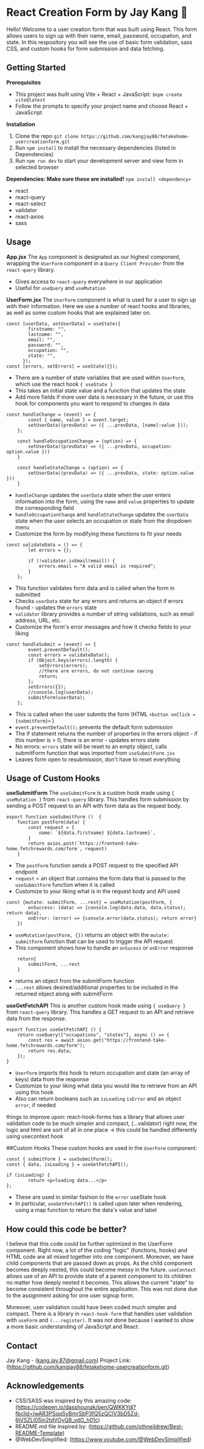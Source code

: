 # React Creation Form by Jay Kang :dog:
Hello! Welcome to a user creation form that was built using React. This form allows users to sign up with their name, email, password, occupation, and state. In this respository you will see the use of basic form validation, sass CSS, and custom hooks for form submission and data fetching.

## Getting Started
**Prerequisites**
* This project was built using Vite + React + JavaScript:
`$npm create vite@latest`
* Follow the prompts to specify your project name and choose React + JavaScript

**Installation**
1. Clone the repo `git clone https://github.com/kangjay88/fetakehome-usercreationform.git `
2. Run `npm install` to install the necessary dependencies (listed in Dependencies)
3. Run `npm run dev` to start your development server and view form in selected browser

**Dependencies: Make sure these are installed!**
`npm install <dependency>`
* react
* react-query
* react-select
* validator
* react-axios
* sass

## Usage
**App.jsx**
The `App` component is designated as our highest component, wrapping the `UserForm` component in a `Query Client Provider` from the `react-query` library.
* Gives access to `react-query` everywhere in our application
* Useful for `useQuery` and `useMutation`

**UserForm.jsx**
The `UserForm` component is what is used for a user to sign up with their information. Here we use a number of react hooks and libraries, as well as some custom hooks that are explained later on. 
```
const [userData, setUserData] = useState({
        firstname: "",
        lastname: "",
        email: "",
        password: "",
        occupation: "",
        state: "",
      });
const [errors, setErrors] = useState({});
```
* There are a number of state variables that are used within `UserForm`, which use the react hook `{ useState }`    
* This takes an initial state value and a function that updates the state
* Add more fields if more user data is necessary in the future, or use this hook for components you want to respond to changes in data

```
const handleChange = (event) => {
        const { name, value } = event.target;
        setUserData((prevData) => ({ ...prevData, [name]:value }));
    };

    const handleOccupationChange = (option) => {
        setUserData((prevData) => ({ ...prevData, occupation: option.value }))
    }

    const handleStateChange = (option) => {
        setUserData((prevData) => ({ ...prevData, state: option.value }))
    }
```
* `handleChange` updates the `userData` state when the user enters information into the form, using the `name` and `value` properties to update the corresponding field
* `handleOccupationChange` and `handleStateChange` updates the `userData` state when the user selects an occupation or state from the dropdown menu
* Customize the form by modifying these functions to fit your needs

```
const validateData = () => {
        let errors = {};

        if (!validator.isEmail(email)) {
            errors.email = "A valid email is required";
        }
    };
```
* This function validates form data and is called when the form in submitted
* Checks `userData` state for any errors and returns an object if errors found - updates the `errors` state
* `validator` library provides a number of string validations, such as email address, URL, etc.
* Customize the form's error messages and how it checks fields to your liking

```
const handleSubmit = (event) => {
        event.preventDefault();
        const errors = validateData();
        if (Object.keys(errors).length) {
            setErrors(errors);
            //there are errors, do not continue saving
            return;
        };
        setErrors({});
        //console.log(userData);
        submitForm(userData);
    };
```
* This is called when the user submits the form (HTML `<button onClick = {submitForm}>` )
* `event.preventDefault();` prevents the default form submission
* The if statement returns the number of properties in the errors object - if this number is > 0, there is an error - updates errors state
* No errors: `errors` state will be reset to an empty object, calls submitForm function that was imported from `useSubmitForm.jsx`
* Leaves form open to resubmission, don't have to reset everything

## Usage of Custom Hooks
**useSubmitForm**
The `useSubmitForm` is a custom hook made using `{ useMutation }` from `react-query` library. This handles form submission by sending a POST request to an API with form data as the request body. 
```
export function useSubmitForm ()  {
    function postForm(data) {
        const request = {
            name: `${data.firstname} ${data.lastname}`,
        }
        return axios.post(`https://frontend-take-home.fetchrewards.com/form`, request) 
    }
```
* The `postForm` function sends a POST request to the specified API endpoint
* `request` = an object that contains the form data that is passed to the `useSubmitForm` function when it is called
* Customize to your liking what is in the request body and API used

```
const {mutate: submitForm, ...rest} = useMutation(postForm, {
        onSuccess: (data) => {console.log(data.data, data.status); return data}, 
        onError: (error) => {console.error(data.status); return error}
    })
```
* `useMutation(postForm, {})` returns an object with the `mutate: submitForm` function that can be used to trigger the API request
* This component shows how to handle an `onSucess` or `onError` response

```
    return{
        submitForm, ...rest
    }
```
* returns an object from the submitForm function 
* `...rest` allows desired/additional properties to be included in the returned object along with submitForm

**useGetFetchAPI** 
This is another custom hook made using `{ useQuery }` from `react-query` library. This handles a GET request to an API and retrieve data from the response.
```
export function useGetFetchAPI () {
    return useQuery(["occupations", "states"], async () => {
        const res = await axios.get("https://frontend-take-home.fetchrewards.com/form");
        return res.data;
    });
}
```
* `UserForm` imports this hook to return occupation and state (an array of keys) data from the response
* Customize to your liking what data you would like to retrieve from an API using this hook
* Also can return booleans such as `isLoading` `isError` and an object `error`, if needed

things to improve upon:
react-hook-forms has a library that allows user validation code to be much simpler and compact, (...validator)
right now, the logic and html are sort of all in one place -> this could be handled differently using usecontext hook

##Custom Hooks 
These custom hooks are used in the `UserForm` component:
```
const { submitForm } = useSubmitForm();
const { data, isLoading } = useGetFetchAPI();

if (isLoading) {
        return <p>loading data...</p>
};
```
* These are used in similar fashion to the `error` useState hook
* In particular, `useGetFetchAPI()` is called upon later when rendering, using a map function to return the data's value and label

## How could this code be better? 
I believe that this code could be further optimized in the UserForm component. Right now, a lot of the coding "logic" (functions, hooks) and HTML code are all mixed together into one component. Moreover, we have child components that are passed down as props. As the child component becomes deeply nested, this could become messy in the future. `useContext` allows use of an API to provide state of a parent component to its children no matter how deeply nested it becomes. This allows the current "state" to become consistent throughout the entire application. This was not done due to the assignment asking for one user signup form. 

Moreover, user validation could have been coded much simpler and compact. There is a library in `react-hook-form` that handles user validation with `useForm` and `(...register)`. It was not done because I wanted to show a more basic understanding of JavaScript and React. 

## Contact
Jay Kang - (kang.jay.87@gmail.com)
Project Link: (https://github.com/kangjay88/fetakehome-usercreationform.git)

## Acknowledgements
* CSS/SASS was inspired by this amazing code: (https://codepen.io/dasshounak/pen/QWKKYdj?fbclid=IwAR3PSqqSyBmrSbP3fQ5zQClV3bD5Zd-6jVSZLI05in2tdVOyQ8_ydO_h01c)
* README.md file inspired by: (https://github.com/othneildrew/Best-README-Template)
* @WebDevSimplified: (https://www.youtube.com/@WebDevSimplified)
